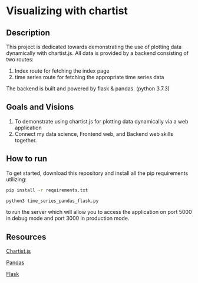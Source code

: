# Visualizing with chartist

## Description
This project is dedicated towards demonstrating the use of plotting data dynamically with chartist.js.
All data is provided by a backend consisting of two routes:

1. Index route for fetching the index page
2. time series route for fetching the appropriate time series data

The backend is built and powered by flask & pandas. (python 3.7.3)

## Goals and Visions
1. To demonstrate using chartist.js for plotting data dynamically via a web application
2. Connect my data science, Frontend web, and Backend web skills together.

## How to run
To get started, download this repository and install all the pip requirements utilizing:
```bash
pip install -r requirements.txt
```

```bash
python3 time_series_pandas_flask.py
```

to run the server which will allow you to access the application on port 5000 in debug mode
and port 3000 in production mode.

## Resources
[Chartist.js](https://gionkunz.github.io/chartist-js/)

[Pandas](https://pandas.pydata.org/)

[Flask](http://flask.pocoo.org/) 


